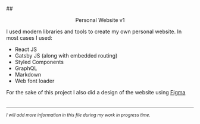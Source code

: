 ##<p align="center">Personal Website v1</p>

I used modern libraries and tools to create my own personal website. In most cases I used:

- React JS
- Gatsby JS (along with embedded routing)
- Styled Components
- GraphQL
- Markdown
- Web font loader

For the sake of this project I also did a design of the website using [Figma](https://www.figma.com/ "Figma website")
<br/>
<br/>


---
*<small>I will add more information in this file during my work in progress time.</small>*